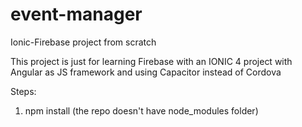# event-manager
Ionic-Firebase project from scratch

This project is just for learning Firebase with an IONIC 4 project with Angular as JS framework and using Capacitor instead of Cordova

Steps:
1. npm install (the repo doesn't have node_modules folder)
